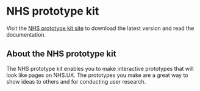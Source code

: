 # NHS prototype kit

Visit the <a href="https://prototype-kit.service-manual.nhs.uk">NHS prototype kit site</a> to download the latest version and read the documentation.

## About the NHS prototype kit

The NHS prototype kit enables you to make interactive prototypes that will look like pages on NHS.UK. The prototypes you make are a great way to show ideas to others and for conducting user research.



